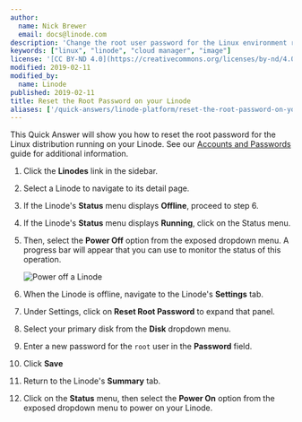 ```yaml
---
author:
  name: Nick Brewer
  email: docs@linode.com
description: 'Change the root user password for the Linux environment running on your Linode.'
keywords: ["linux", "linode", "cloud manager", "image"]
license: '[CC BY-ND 4.0](https://creativecommons.org/licenses/by-nd/4.0)'
modified: 2019-02-11
modified_by:
  name: Linode
published: 2019-02-11
title: Reset the Root Password on your Linode
aliases: ['/quick-answers/linode-platform/reset-the-root-password-on-your-linode-classic-manager/','/quick-answers/linode-platform/reset-the-root-password-on-your-linode-new-manager/']
---
```


This Quick Answer will show you how to reset the root password for the Linux distribution running on your Linode. See our [Accounts and Passwords](/docs/platform/manager/accounts-and-passwords-new-manager/#resetting-the-root-password) guide for additional information.

1.  Click the **Linodes** link in the sidebar.

1.  Select a Linode to navigate to its detail page.

1.  If the Linode's **Status** menu displays **Offline**, proceed to step 6.

1.  If the Linode's **Status** menu displays **Running**, click on the Status menu.

1.  Then, select the **Power Off** option from the exposed dropdown menu. A progress bar will appear that you can use to monitor the status of this operation.

    ![Power off a Linode](reset-password-power-down-linode.png "Shut down your Linode to reset the root password")

1.  When the Linode is offline, navigate to the Linode's **Settings** tab.

1.  Under Settings, click on **Reset Root Password** to expand that panel.

1.  Select your primary disk from the **Disk** dropdown menu.

1.  Enter a new password for the `root` user in the **Password** field.

1.  Click **Save**

1.  Return to the Linode's **Summary** tab.

1.  Click on the **Status** menu, then select the **Power On** option from the exposed dropdown menu to power on your Linode.
